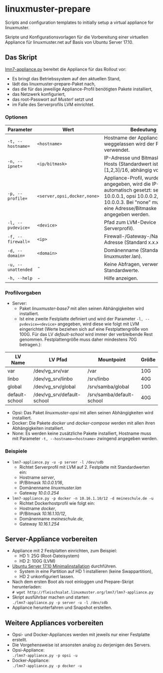 # linuxmuster-prepare

Scripts and configuration templates to initially setup a virtual appliance for linuxmuster.

Skripte und Konfigurationsvorlagen für die Vorbereitung einer virtuellen Appliance für linuxmuster.net auf Basis von Ubuntu Server 17.10.

## Das Skript

[lmn7-appliance.py](http://fleischsalat.linuxmuster.org/lmn7/lmn7-appliance.py) bereitet die Appliance für das Rollout vor:
- Es bringt das Betriebssystem auf den aktuellen Stand,
- lädt das linuxmuster-prepare-Paket nach,
- das die für das jeweilige Appliance-Profil benötigten Pakete installiert,
- das Netzwerk konfiguriert,
- das root-Passwort auf _Muster!_ setzt und
- im Falle des Serverprofils LVM einrichtet.

### Optionen
Parameter | Wert | Bedeutung  
----------|------|----------  
`-t, --hostname=` | `<hostname>` | Hostname der Appliance, falls weggelassen wird der Profilname verwendet.  
`-n, --ipnet=` | `<ip/bitmask>` | IP-Adresse und Bitmaske des Hosts (Standardwert ist 10.0.0.[1,2,3]/16, abhängig vom Profil).  
`-p, --profile=` | `<server,opsi,docker,none>` | Appliance-Profil, wurde -n nicht angegeben, wird die IP-Adresse automatisch gesetzt: server 10.0.0.1, opsi 10.0.0.2, docker 10.0.0.3. Bei "none" muss mit -n eine Adresse/Bitmaske angegeben werden.  
`-l, --pvdevice=` | `<device>` | Pfad zum LVM-Device (nur bei Serverprofil).  
`-f, --firewall=` | `<ip>` | Firewall-/Gateway-/Nameserver-Adresse (Standard x.x.x.254).  
`-d, --domain=` | `<domain>` | Domänenname (Standard: linuxmuster.lan).  
`-u, --unattended` | - | Keine Abfragen, verwende Standardwerte.  
`-h, --help` | - | Hilfe anzeigen.  

### Profilvorgaben
- Server:  
  - Paket _linuxmuster-base7_ mit allen seinen Abhängigkeiten wird installiert.
  - Ist eine zweite Festplatte definiert und wird der Parameter `-l, --pvdevice=<device>` angegeben, wird diese wie folgt mit LVM eingerichtet (Werte beziehen sich auf eine Festplattengröße von 100G. Für das LV _default-school_ wird immer der verbleibende Rest genommen. Festplattengröße muss daher mindestens 70G betragen.):  

LV Name | LV Pfad | Mountpoint | Größe  
--------|---------|------------|------  
var | /dev/vg_srv/var | /var | 10G  
linbo | /dev/vg_srv/linbo | /srv/linbo | 40G  
global | /dev/vg_srv/global | /srv/samba/global | 10G  
default-school | /dev/vg_srv/default-school | /srv/samba/default-school | 40G  

- Opsi: Das Paket _linuxmuster-opsi_ mit allen seinen Abhängigkeiten wird installiert.
- Docker: Die Pakete _docker_ und _docker-compose_ werden mit allen ihren Abhängigkeiten installiert.
- None: Es werden keine zusätzliche Pakete installiert, Hostname muss mit Parameter `-t, --hostname=<hostname>` zwingend angegeben werden.

### Beispiele  
- `lmn7-appliance.py -u -p server -l /dev/sdb`  
  - Richtet Serverprofil mit LVM auf 2. Festplatte mit Standardwerten ein:
  - Hostname _server_,
  - IP/Bitmask _10.0.0.1/16_,
  - Domänenname _linuxmuster.lan_
  - Gateway _10.0.0.254_
- `lmn7-appliance.py -p docker -n 10.16.1.10/12 -d meineschule.de -u`
  - Richtet Dockerhostprofil wie folgt ein:
  - Hostname _docker_,
  - IP/Bitmask _10.16.1.10/12_,
  - Domänenname _meineschule.de_,
  - Gateway _10.16.1.254_

## Server-Appliance vorbereiten
- Appliance mit 2 Festplatten einrichten, zum Beispiel:  
  - HD 1: 25G (Root-Dateisystem)
  - HD 2: 100G (LVM)
- [Ubuntu Server 17.10 Minimalinstallation](https://www.howtoforge.com/tutorial/ubuntu-minimal-server-install/) durchführen.  
  - System in eine Partition auf HD 1 installieren (keine Swappartition),
  - HD 2 unkonfiguriert lassen.
- Nach dem ersten Boot als root einloggen und Prepare-Skript herunterladen:  
`# wget http://fleischsalat.linuxmuster.org/lmn7/lmn7-appliance.py`
- Skript ausführbar machen und starten:  
`./lmn7-appliance.py -p server -u -l /dev/sdb`  
- Appliance herunterfahren und Snapshot erstellen.  

## Weitere Appliances vorbereiten

- Opsi- und Docker-Appliances werden mit jeweils nur einer Festplatte erstellt.  
- Die Vorgehensweise ist ansonsten analog zu derjenigen des Servers.
- Opsi-Appliance:  
`./lmn7-appliance.py -p opsi -u`
- Docker-Appliance:  
`./lmn7-appliance.py -p docker -u`  
